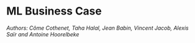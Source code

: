 # ML Business Case

*Authors: Côme Cothenet, Taha Halal, Jean Babin, Vincent Jacob, Alexis Saïr and Antoine Hoorelbeke*